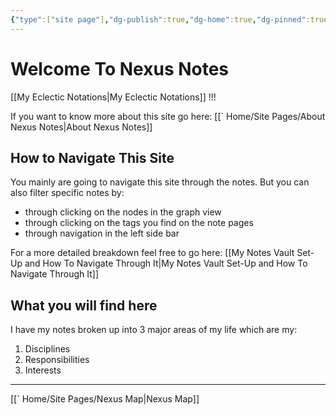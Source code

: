 ```yaml
---
{"type":["site page"],"dg-publish":true,"dg-home":true,"dg-pinned":true,"publish":true,"permalink":"/home/site-pages/welcome-to-nexus-notes/","pinned":true,"tags":["gardenEntry"],"dgPassFrontmatter":true,"created":"2023-06-25T01:13:09.932-07:00","updated":"2023-09-10T23:18:40.361-07:00"}
---
```


# Welcome To Nexus Notes

[[My Eclectic Notations\|My Eclectic Notations]] !!!

If you want to know more about this site go here: [[` Home/Site Pages/About Nexus Notes\|About Nexus Notes]]


## How to Navigate This Site

You mainly are going to navigate this site through the notes. But you can also filter specific notes by: 

- through clicking on the nodes in the graph view 
- through clicking on the tags you find on the note pages
- through navigation in the left side bar

For a more detailed  breakdown feel free to go here: [[My Notes Vault Set-Up and How To Navigate Through It\|My Notes Vault Set-Up and How To Navigate Through It]]

## What you will find here

I have my notes broken up into 3 major areas of my life which are my: 

1. Disciplines 
2. Responsibilities
3. Interests 

---
[[` Home/Site Pages/Nexus Map\|Nexus Map]]